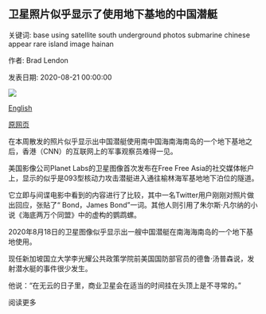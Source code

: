 ## 卫星照片似乎显示了使用地下基地的中国潜艇

关键词: base using satellite south underground photos submarine chinese appear rare island image hainan

作者: Brad Lendon

发表日期: 2020-08-21 00:00:00

![](https://cdn.cnn.com/cnnnext/dam/assets/200821122551-china-underground-base-submarine-detail-super-tease.jpg)

[English](Satellite%20photos%20appear%20to%20show%20Chinese%20submarine%20using%20underground%20base.md)

[原网页](https://edition.cnn.com/2020/08/21/asia/china-submarine-underground-base-satellite-photo-intl-hnk-scli/index.html)

在本周散发的照片似乎显示出中国潜艇使用南中国海南海南岛的一个地下基地之后，香港（CNN）的互联网上的军事观察员难得一见。

美国影像公司Planet Labs的卫星图像首次发布在Free Free Asia的社交媒体帐户上，显示的似乎是093型核动力攻击潜艇进入通往榆林海军基地地下泊位的隧道。

它立即与间谍电影中看到的内容进行了比较，其中一名Twitter用户刚刚对照片做出回应，张贴了“ Bond，James Bond”一词。其他人则引用了朱尔斯·凡尔纳的小说《海底两万个同盟》中的虚构的鹦鹉螺。

2020年8月18日的卫星图像似乎显示出一艘中国潜艇在南海海南岛的一个地下基地使用。

现任新加坡国立大学李光耀公共政策学院前美国国防部官员的德鲁·汤普森说，发射潜水艇的事件很少发生。

他说：“在无云的日子里，商业卫星会在适当的时间挂在头顶上是不寻常的。”

阅读更多